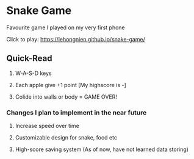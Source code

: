 # Snake Game
Favourite game I played on my very first phone

Click to play: https://lehongnien.github.io/snake-game/

## Quick-Read
1. W-A-S-D keys

2. Each apple give +1 point [My highscore is -]

3. Colide into walls or body = GAME OVER!

### Changes I plan to implement in the near future

1. Increase speed over time

2. Customizable design for snake, food etc

3. High-score saving system (As of now, have not learned data storing)
